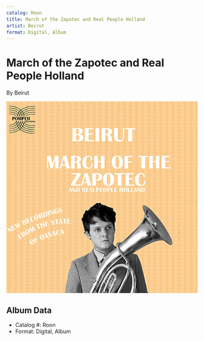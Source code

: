 ```yaml
---
catalog: Roon
title: March of the Zapotec and Real People Holland
artist: Beirut
format: Digital, Album
---
```


# March of the Zapotec and Real People Holland

By Beirut

![](../../assets/albumcovers/Beirut-March_of_the_Zapotec_and_Real_People_Holland.png)

## Album Data

- Catalog #: Roon
- Format: Digital, Album

